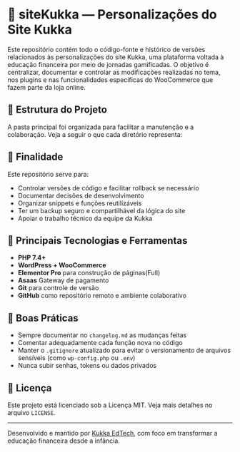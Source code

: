 # 🌱 siteKukka — Personalizações do Site Kukka

Este repositório contém todo o código-fonte e histórico de versões relacionados às personalizações do site Kukka, uma plataforma voltada à educação financeira por meio de jornadas gamificadas. O objetivo é centralizar, documentar e controlar as modificações realizadas no tema, nos plugins e nas funcionalidades específicas do WooCommerce que fazem parte da loja online.

## 🔧 Estrutura do Projeto

A pasta principal foi organizada para facilitar a manutenção e a colaboração. Veja a seguir o que cada diretório representa:


## 🧠 Finalidade

Este repositório serve para:

- Controlar versões de código e facilitar rollback se necessário
- Documentar decisões de desenvolvimento
- Organizar snippets e funções reutilizáveis
- Ter um backup seguro e compartilhável da lógica do site
- Apoiar o trabalho técnico da equipe da Kukka

## 💼 Principais Tecnologias e Ferramentas

- **PHP 7.4+**
- **WordPress + WooCommerce**
- **Elementor Pro** para construção de páginas(Full)
- **Asaas** Gateway de pagamento
- **Git** para controle de versão
- **GitHub** como repositório remoto e ambiente colaborativo

## 🚨 Boas Práticas

- Sempre documentar no `changelog.md` as mudanças feitas
- Comentar adequadamente cada função nova no código
- Manter o `.gitignore` atualizado para evitar o versionamento de arquivos sensíveis (como `wp-config.php` ou `.env`)
- Nunca subir senhas, tokens ou dados privados

## 🧾 Licença

Este projeto está licenciado sob a Licença MIT. Veja mais detalhes no arquivo `LICENSE`.

---

Desenvolvido e mantido por [Kukka EdTech](https://kukka.com.br), com foco em transformar a educação financeira desde a infância.
